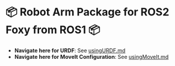 # 📦 Robot Arm Package for ROS2 Foxy from ROS1 📦

- **Navigate here for URDF**: See [usingURDF.md](./usingURDF.md)
- **Navigate here for MoveIt Configuration**: See [usingMoveIt.md](./usingMoveIt.md)
